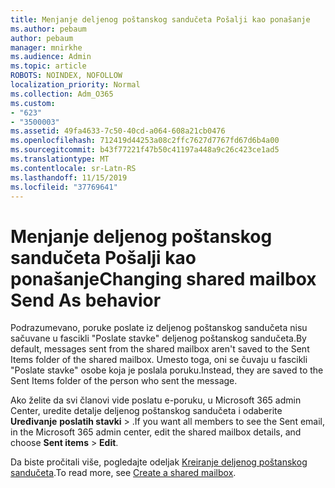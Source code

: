 ```yaml
---
title: Menjanje deljenog poštanskog sandučeta Pošalji kao ponašanje
ms.author: pebaum
author: pebaum
manager: mnirkhe
ms.audience: Admin
ms.topic: article
ROBOTS: NOINDEX, NOFOLLOW
localization_priority: Normal
ms.collection: Adm_O365
ms.custom:
- "623"
- "3500003"
ms.assetid: 49fa4633-7c50-40cd-a064-608a21cb0476
ms.openlocfilehash: 712419d44253a08c2ffc7627d7767fd67d6b4a00
ms.sourcegitcommit: b43f77221f47b50c41197a448a9c26c423ce1ad5
ms.translationtype: MT
ms.contentlocale: sr-Latn-RS
ms.lasthandoff: 11/15/2019
ms.locfileid: "37769641"
---
```

# <a name="changing-shared-mailbox-send-as-behavior"></a><span data-ttu-id="0697d-102">Menjanje deljenog poštanskog sandučeta Pošalji kao ponašanje</span><span class="sxs-lookup"><span data-stu-id="0697d-102">Changing shared mailbox Send As behavior</span></span>

<span data-ttu-id="0697d-103">Podrazumevano, poruke poslate iz deljenog poštanskog sandučeta nisu sačuvane u fascikli "Poslate stavke" deljenog poštanskog sandučeta.</span><span class="sxs-lookup"><span data-stu-id="0697d-103">By default, messages sent from the shared mailbox aren't saved to the Sent Items folder of the shared mailbox.</span></span> <span data-ttu-id="0697d-104">Umesto toga, oni se čuvaju u fascikli "Poslate stavke" osobe koja je poslala poruku.</span><span class="sxs-lookup"><span data-stu-id="0697d-104">Instead, they are saved to the Sent Items folder of the person who sent the message.</span></span>
  
<span data-ttu-id="0697d-105">Ako želite da svi članovi vide poslatu e-poruku, u Microsoft 365 admin Center, uredite detalje deljenog poštanskog sandučeta i odaberite **Uređivanje** **poslatih stavki** \> .</span><span class="sxs-lookup"><span data-stu-id="0697d-105">If you want all members to see the Sent email, in the Microsoft 365 admin center, edit the shared mailbox details, and choose **Sent items** \> **Edit**.</span></span>
  
<span data-ttu-id="0697d-106">Da biste pročitali više, pogledajte odeljak [Kreiranje deljenog poštanskog sandučeta](https://docs.microsoft.com/office365/admin/email/create-a-shared-mailbox).</span><span class="sxs-lookup"><span data-stu-id="0697d-106">To read more, see [Create a shared mailbox](https://docs.microsoft.com/office365/admin/email/create-a-shared-mailbox).</span></span>
  
